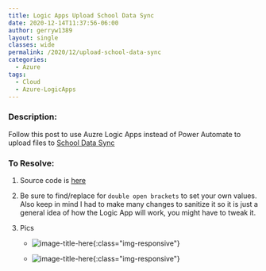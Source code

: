 ```yaml
---
title: Logic Apps Upload School Data Sync
date: 2020-12-14T11:37:56-06:00
author: gerryw1389
layout: single
classes: wide
permalink: /2020/12/upload-school-data-sync
categories:
  - Azure
tags:
  - Cloud
  - Azure-LogicApps
---
```

<!--more-->

### Description:

Follow this post to use Auzre Logic Apps instead of Power Automate to upload files to [School Data Sync](https://docs.microsoft.com/en-us/schooldatasync/set-up-your-sds-flow)

### To Resolve:

1. Source code is [here](https://github.com/gerryw1389/terraform-examples/tree/main/2020-12-14-la-upload-school-data-sync/school-data-sync/school-data-sync.json)

2. Be sure to find/replace for `double open brackets` to set your own values. Also keep in mind I had to make many changes to sanitize it so it is just a general idea of how the Logic App will work, you might have to tweak it.

3. Pics

   - ![image-title-here](https://automationadmin.com/assets/images/uploads/2020/12/sds1.jpg){:class="img-responsive"}

   - ![image-title-here](https://automationadmin.com/assets/images/uploads/2020/12/sds2.jpg){:class="img-responsive"}
